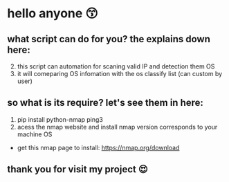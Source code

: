 # hello anyone 😙
## what script can do for you? the explains down here:
2. this script can automation for scaning valid IP and detection them OS
1. it will comeparing OS infomation with the os classify list (can custom by user)

## so what is its require? let's see them in here:
1. pip install python-nmap ping3
2. acess the nmap website and install nmap version corresponds to your machine OS
- get this nmap page to install: https://nmap.org/download

## thank you for visit my project 😍
